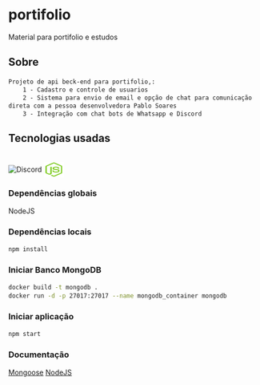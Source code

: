 # portifolio
 Material para portifolio e estudos

 ## Sobre

    Projeto de api beck-end para portifolio,:
        1 - Cadastro e controle de usuarios 
        2 - Sistema para envio de email e opção de chat para comunicação direta com a pessoa desenvolvedora Pablo Soares
        3 - Integração com chat bots de Whatsapp e Discord

 ## Tecnologias usadas

<div style="display: inline_block"><br>
  <img align="center" alt="Discord" height="30" width="40" src="https://www.svgrepo.com/show/452188/discord.svg">
  <img align="center" alt="NodeJS" height="30" width="40" src="https://github.com/devicons/devicon/blob/master/icons/nodejs/nodejs-original.svg">
</div>

### Dependências globais

NodeJS


### Dependências locais

```bash
npm install
```

### Iniciar Banco MongoDB

```bash
docker build -t mongodb .
docker run -d -p 27017:27017 --name mongodb_container mongodb
```

### Iniciar aplicação

```bash
npm start
```

### Documentação

[Mongoose](https://mongoosejs.com/docs/)
[NodeJS](https://nodejs.org/en/docs)
